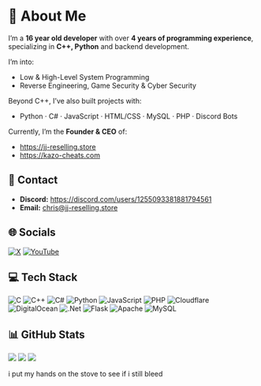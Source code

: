 # 💫 About Me
I’m a **16 year old developer** with over **4 years of programming experience**, specializing in **C++, Python** and backend development.

I’m into:
* Low & High-Level System Programming
* Reverse Engineering, Game Security & Cyber Security

Beyond C++, I’ve also built projects with:
* Python · C# · JavaScript · HTML/CSS · MySQL · PHP · Discord Bots

Currently, I’m the **Founder & CEO** of:
* https://jj-reselling.store
* https://kazo-cheats.com

## 📩 Contact
* **Discord:** https://discord.com/users/1255093381881794561
* **Email:** [chris@jj-reselling.store](mailto:chris@jj-reselling.store)

## 🌐 Socials
[![X](https://img.shields.io/badge/X-black.svg?logo=X\&logoColor=white)](https://x.com/jjreselling)
[![YouTube](https://img.shields.io/badge/YouTube-%23FF0000.svg?logo=YouTube\&logoColor=white)](https://www.youtube.com/@JJReselling)

## 💻 Tech Stack
![C](https://img.shields.io/badge/c-%2300599C.svg?style=for-the-badge\&logo=c\&logoColor=white)
![C++](https://img.shields.io/badge/c++-%2300599C.svg?style=for-the-badge\&logo=c%2B%2B\&logoColor=white)
![C#](https://img.shields.io/badge/c%23-%23239120.svg?style=for-the-badge\&logo=csharp\&logoColor=white)
![Python](https://img.shields.io/badge/python-3670A0?style=for-the-badge\&logo=python\&logoColor=ffdd54)
![JavaScript](https://img.shields.io/badge/javascript-%23323330.svg?style=for-the-badge\&logo=javascript\&logoColor=%23F7DF1E)
![PHP](https://img.shields.io/badge/php-%23777BB4.svg?style=for-the-badge\&logo=php\&logoColor=white)
![Cloudflare](https://img.shields.io/badge/Cloudflare-F38020?style=for-the-badge\&logo=Cloudflare\&logoColor=white)
![DigitalOcean](https://img.shields.io/badge/DigitalOcean-%230167ff.svg?style=for-the-badge\&logo=digitalOcean\&logoColor=white)
![.Net](https://img.shields.io/badge/.NET-5C2D91?style=for-the-badge\&logo=.net\&logoColor=white)
![Flask](https://img.shields.io/badge/flask-%23000.svg?style=for-the-badge\&logo=flask\&logoColor=white)
![Apache](https://img.shields.io/badge/apache-%23D42029.svg?style=for-the-badge\&logo=apache\&logoColor=white)
![MySQL](https://img.shields.io/badge/mysql-4479A1.svg?style=for-the-badge\&logo=mysql\&logoColor=white)

## 📊 GitHub Stats
![](https://github-readme-stats.vercel.app/api?username=officialchristheg\&theme=rose_pine\&hide_border=false\&include_all_commits=false\&count_private=false)
![](https://nirzak-streak-stats.vercel.app/?user=officialchristheg\&theme=rose_pine\&hide_border=false)
![](https://github-readme-stats.vercel.app/api/top-langs/?username=officialchristheg\&theme=rose_pine\&hide_border=false\&include_all_commits=false\&count_private=false\&layout=compact)

i put my hands on the stove to see if i still bleed
